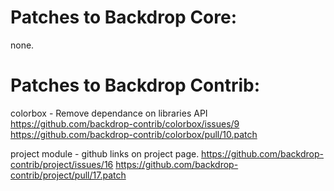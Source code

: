 Patches to Backdrop Core:
=========================

none.

Patches to Backdrop Contrib:
============================

colorbox - Remove dependance on libraries API
  https://github.com/backdrop-contrib/colorbox/issues/9
  https://github.com/backdrop-contrib/colorbox/pull/10.patch

project module - github links on project page.
  https://github.com/backdrop-contrib/project/issues/16
  https://github.com/backdrop-contrib/project/pull/17.patch

